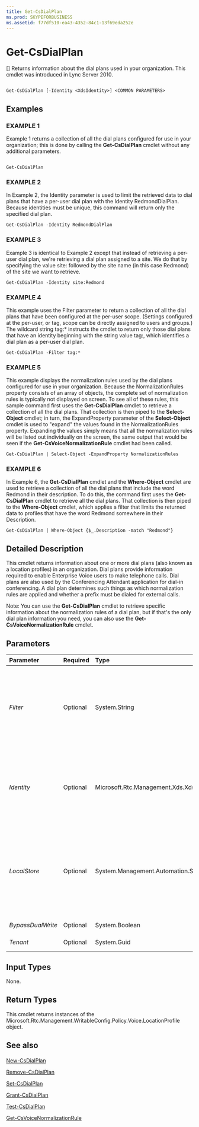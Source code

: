 ```yaml
---
title: Get-CsDialPlan
ms.prod: SKYPEFORBUSINESS
ms.assetid: f77df510-ea43-4352-84c1-13f69eda252e
---
```



# Get-CsDialPlan
[]
Returns information about the dial plans used in your organization. This cmdlet was introduced in Lync Server 2010.
  
    
    


```

Get-CsDialPlan [-Identity <XdsIdentity>] <COMMON PARAMETERS>

```


## Examples


  
    
    

### EXAMPLE 1

Example 1 returns a collection of all the dial plans configured for use in your organization; this is done by calling the **Get-CsDialPlan** cmdlet without any additional parameters.
  
    
    

```

Get-CsDialPlan
```


### EXAMPLE 2

In Example 2, the Identity parameter is used to limit the retrieved data to dial plans that have a per-user dial plan with the Identity RedmondDialPlan. Because identities must be unique, this command will return only the specified dial plan.
  
    
    

```
Get-CsDialPlan -Identity RedmondDialPlan
```


### EXAMPLE 3

Example 3 is identical to Example 2 except that instead of retrieving a per-user dial plan, we're retrieving a dial plan assigned to a site. We do that by specifying the value site: followed by the site name (in this case Redmond) of the site we want to retrieve.
  
    
    

```
Get-CsDialPlan -Identity site:Redmond
```


### EXAMPLE 4

This example uses the Filter parameter to return a collection of all the dial plans that have been configured at the per-user scope. (Settings configured at the per-user, or tag, scope can be directly assigned to users and groups.) The wildcard string tag:* instructs the cmdlet to return only those dial plans that have an identity beginning with the string value tag:, which identifies a dial plan as a per-user dial plan.
  
    
    

```
Get-CsDialPlan -Filter tag:*
```


### EXAMPLE 5

This example displays the normalization rules used by the dial plans configured for use in your organization. Because the NormalizationRules property consists of an array of objects, the complete set of normalization rules is typically not displayed on screen. To see all of these rules, this sample command first uses the **Get-CsDialPlan** cmdlet to retrieve a collection of all the dial plans. That collection is then piped to the **Select-Object** cmdlet; in turn, the ExpandProperty parameter of the **Select-Object** cmdlet is used to "expand" the values found in the NormalizationRules property. Expanding the values simply means that all the normalization rules will be listed out individually on the screen, the same output that would be seen if the **Get-CsVoiceNormalizationRule** cmdlet had been called.
  
    
    

```
Get-CsDialPlan | Select-Object -ExpandProperty NormalizationRules
```


### EXAMPLE 6

In Example 6, the **Get-CsDialPlan** cmdlet and the **Where-Object** cmdlet are used to retrieve a collection of all the dial plans that include the word Redmond in their description. To do this, the command first uses the **Get-CsDialPlan** cmdlet to retrieve all the dial plans. That collection is then piped to the **Where-Object** cmdlet, which applies a filter that limits the returned data to profiles that have the word Redmond somewhere in their Description.
  
    
    

```
Get-CsDialPlan | Where-Object {$_.Description -match "Redmond"}
```


## Detailed Description

This cmdlet returns information about one or more dial plans (also known as a location profiles) in an organization. Dial plans provide information required to enable Enterprise Voice users to make telephone calls. Dial plans are also used by the Conferencing Attendant application for dial-in conferencing. A dial plan determines such things as which normalization rules are applied and whether a prefix must be dialed for external calls.
  
    
    
Note: You can use the **Get-CsDialPlan** cmdlet to retrieve specific information about the normalization rules of a dial plan, but if that's the only dial plan information you need, you can also use the **Get-CsVoiceNormalizationRule** cmdlet.
  
    
    

## Parameters



|**Parameter**|**Required**|**Type**|**Description**|
|:-----|:-----|:-----|:-----|
| _Filter_ <br/> |Optional  <br/> |System.String  <br/> |Performs a wildcard search that allows you to narrow down your results to only dial plans with identities that match the given wildcard string.  <br/> |
| _Identity_ <br/> |Optional  <br/> |Microsoft.Rtc.Management.Xds.XdsIdentity  <br/> |The unique identifier designating the scope, and for per-user scope a name, to identify the dial plan you want to retrieve.  <br/> |
| _LocalStore_ <br/> |Optional  <br/> |System.Management.Automation.SwitchParameter  <br/> |Retrieves the dial plan information from the local replica of the Central Management store, rather than the Central Management store itself.  <br/> |
| _BypassDualWrite_ <br/> |Optional  <br/> |System.Boolean  <br/> |PARAMVALUE: $true | $false  <br/> |
| _Tenant_ <br/> |Optional  <br/> |System.Guid  <br/> |PARAMVALUE: Guid  <br/> |
   

## Input Types

None.
  
    
    

## Return Types

This cmdlet returns instances of the Microsoft.Rtc.Management.WritableConfig.Policy.Voice.LocationProfile object.
  
    
    

## See also


#### 


  
    
    
 [New-CsDialPlan](new-csdialplan.md)
  
    
    
 [Remove-CsDialPlan](remove-csdialplan.md)
  
    
    
 [Set-CsDialPlan](set-csdialplan.md)
  
    
    
 [Grant-CsDialPlan](grant-csdialplan.md)
  
    
    
 [Test-CsDialPlan](test-csdialplan.md)
  
    
    
 [Get-CsVoiceNormalizationRule](get-csvoicenormalizationrule.md)
